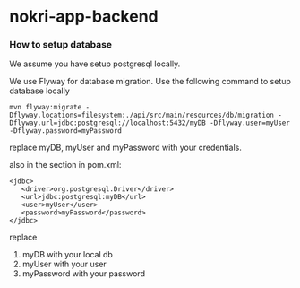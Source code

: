 # nokri-app-backend

### How to setup database 

We assume you have setup postgresql locally. 


We use Flyway for database migration. Use the following command to setup database locally

```
mvn flyway:migrate -Dflyway.locations=filesystem:./api/src/main/resources/db/migration -Dflyway.url=jdbc:postgresql://localhost:5432/myDB -Dflyway.user=myUser -Dflyway.password=myPassword
```

replace myDB, myUser and myPassword with your credentials. 

 also in the section in pom.xml:

 ```
 <jdbc>
    <driver>org.postgresql.Driver</driver>
    <url>jdbc:postgresql:myDB</url>
    <user>myUser</user>
    <password>myPassword</password>
</jdbc>
```

replace 
1. myDB with your local db
2. myUser with your user 
3. myPassword with your password            